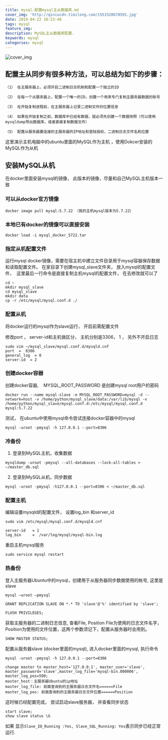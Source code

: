 ```yaml
---
title: mysql-配置mysql主从数据库.md
cover_img: 'http://qiniucdn.timilong.com/1551520678591.jpg'
date: 2019-04-22 10:23:48
tags: mysql
feature_img:
description: MySQL主从数据库配置.
keywords: mysql
categories: mysql
---
```


![cover_img](http://qiniucdn.timilong.com/1551520678591.jpg)


## 配置主从同步有很多种方法，可以总结为如下的步骤：
```
（1） 在主服务器上，必须开启二进制日志机制和配置一个独立的ID

（2） 在每一个从服务器上，配置一个唯一的ID，创建一个用来专门复制主服务器数据的账号

（3） 在开始复制进程前，在主服务器上记录二进制文件的位置信息

（4） 如果在开始复制之前，数据库中已经有数据，就必须先创建一个数据快照（可以使用mysqldump导出数据库，或者直接复制数据文件）

（5） 配置从服务器要连接的主服务器的IP地址和登陆授权，二进制日志文件名和位置
```

这里演示主机电脑中的ubuntu⾥⾯的MySQL作为主机 ，使⽤Dokcer安装的MySQL作为从机

## 安装MySQL从机
在docker里面安装mysql的镜像， 此版本的镜像，尽量和⾃⼰MySQL主机版本⼀致

### 可以从docker官⽅镜像 
```
docker image pull mysql:5.7.22 （我的主机mysql版本为5.7.22）
```

### 本地已有docker的镜像可以直接安装
```
docker load -i mysql_docker_5722.tar
```

### 指定从机配置⽂件
运⾏mysql docker镜像，需要在宿主机中建⽴⽂件⽬录⽤于mysql容器保存数据和读取配置⽂件。
在家目录下创建mysql_slave文件夹， 放入mysql的配置文件， 
这里最后一行命令是直接复制主机mysql的配置文件， 在去修改就可以了
```
cd ~
mkdir mysql_slave
cd mysql_slave
mkdir data
cp -r /etc/mysql/mysql.conf.d ./
```

### 配置从机
将docker运行的mysql作为slave运行， 开启前需配置文件

修改port ， server-id和主机做区分， 主机分别是3306， 1 ， 另外不开启日志
```
sudo vim ~/mysql_slave/mysql.conf.d/mysqld.cnf
port  =  8306
general_log  = 0
server-id  = 2
```

### 创建docker容器
创建docker容器,    MYSQL_ROOT_PASSWORD 是创建mysql root用户的密码
```
docker run --name mysql-slave -e MYSQL_ROOT_PASSWORD=mysql -d --network=host -v /home/python/mysql_slave/data:/var/lib/mysql -v /home/python/mysql_slave/mysql.conf.d:/etc/mysql/mysql.conf.d mysql:5.7.22
```

测试， 在ubuntu中使用mysql命令尝试连接docker容器中的mysql
```
mysql -uroot -pmysql -h 127.0.0.1 --port=8306
```

### 冷备份
1. 登录到MySQL主机，收集数据
```
mysqldump -uroot -pmysql --all-databases --lock-all-tables > ~/master_db.sql
```

2. 登录到MySQL从机，同步数据 
```
mysql -uroot -pmysql -h127.0.0.1 --port=8306 < ~/master_db.sql
```

### 配置主机
编辑设置mysqld的配置文件， 设置log_bin 和server_id
```
sudo vim /etc/mysql/mysql.conf.d/mysqld.cnf
```

```
server-id   = 1
log_bin     =  /var/log/mysql/mysql-bin.log
```

重启主机mysql服务
```
sudo service mysql restart
```

### 热备份
登入主服务器Ubuntu中的mysql，创建用于从服务器同步数据使用的帐号, 这里是slave
```
mysql –uroot –pmysql
```

```
GRANT REPLICATION SLAVE ON *.* TO 'slave'@'%' identified by 'slave';
 
FLUSH PRIVILEGES;
```

获取主服务器的二进制日志信息, 查看File, Position
File为使用的日志文件名字，Position为使用的文件位置，这两个参数须记下，配置从服务器时会用到。
```
SHOW MASTER STATUS;
```

配置从服务器slave (docker里面的mysql), 进入docker里面的mysql, 执行命令
```
mysql -uroot -pmysql -h 127.0.0.1 --port=8306
```

```
change master to master_host='127.0.0.1', master_user='slave', master_password='slave',master_log_file='mysql-bin.000006', master_log_pos=590;
master_host：主服务器Ubuntu的ip地址
master_log_file: 前面查询到的主服务器日志文件名======File
master_log_pos: 前面查询到的主服务器日志文件位置======Position
```

这时候已经配置完成， 尝试启动slave服务器， 并查看同步状态
```
start slave;
show slave status \G
```

如果 显示`Slave_IO_Running :Yes, Slave_SQL_Running: Yes`表示同步已经正常运行.
